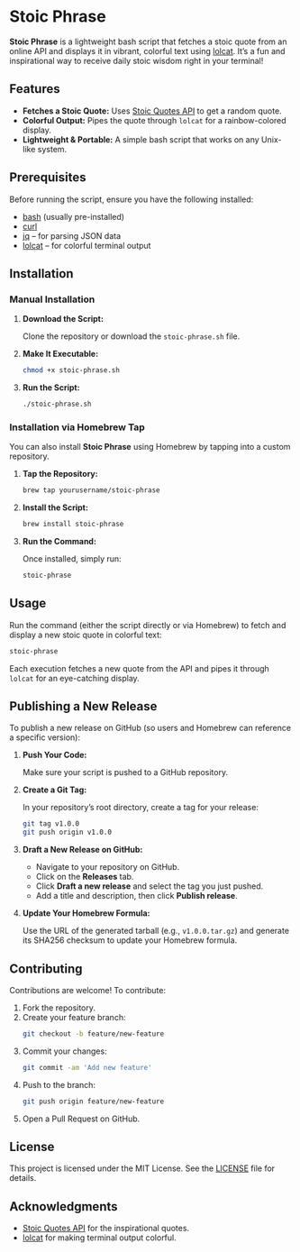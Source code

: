 # Stoic Phrase

**Stoic Phrase** is a lightweight bash script that fetches a stoic quote from an online API and displays it in vibrant, colorful text using [lolcat](https://github.com/busyloop/lolcat). It’s a fun and inspirational way to receive daily stoic wisdom right in your terminal!

## Features

- **Fetches a Stoic Quote:** Uses [Stoic Quotes API](https://stoic-quotes.com/api/quote) to get a random quote.
- **Colorful Output:** Pipes the quote through `lolcat` for a rainbow-colored display.
- **Lightweight & Portable:** A simple bash script that works on any Unix-like system.

## Prerequisites

Before running the script, ensure you have the following installed:

- [bash](https://www.gnu.org/software/bash/) (usually pre-installed)
- [curl](https://curl.se/)
- [jq](https://stedolan.github.io/jq/) – for parsing JSON data
- [lolcat](https://github.com/busyloop/lolcat) – for colorful terminal output

## Installation

### Manual Installation

1. **Download the Script:**

   Clone the repository or download the `stoic-phrase.sh` file.

2. **Make It Executable:**

   ```bash
   chmod +x stoic-phrase.sh
   ```

3. **Run the Script:**

   ```bash
   ./stoic-phrase.sh
   ```

### Installation via Homebrew Tap

You can also install **Stoic Phrase** using Homebrew by tapping into a custom repository.

1. **Tap the Repository:**

   ```bash
   brew tap yourusername/stoic-phrase
   ```

2. **Install the Script:**

   ```bash
   brew install stoic-phrase
   ```

3. **Run the Command:**

   Once installed, simply run:

   ```bash
   stoic-phrase
   ```

## Usage

Run the command (either the script directly or via Homebrew) to fetch and display a new stoic quote in colorful text:

```bash
stoic-phrase
```

Each execution fetches a new quote from the API and pipes it through `lolcat` for an eye-catching display.

## Publishing a New Release

To publish a new release on GitHub (so users and Homebrew can reference a specific version):

1. **Push Your Code:**

   Make sure your script is pushed to a GitHub repository.

2. **Create a Git Tag:**

   In your repository’s root directory, create a tag for your release:
   ```bash
   git tag v1.0.0
   git push origin v1.0.0
   ```

3. **Draft a New Release on GitHub:**

   - Navigate to your repository on GitHub.
   - Click on the **Releases** tab.
   - Click **Draft a new release** and select the tag you just pushed.
   - Add a title and description, then click **Publish release**.

4. **Update Your Homebrew Formula:**

   Use the URL of the generated tarball (e.g., `v1.0.0.tar.gz`) and generate its SHA256 checksum to update your Homebrew formula.

## Contributing

Contributions are welcome! To contribute:

1. Fork the repository.
2. Create your feature branch:
   ```bash
   git checkout -b feature/new-feature
   ```
3. Commit your changes:
   ```bash
   git commit -am 'Add new feature'
   ```
4. Push to the branch:
   ```bash
   git push origin feature/new-feature
   ```
5. Open a Pull Request on GitHub.

## License

This project is licensed under the MIT License. See the [LICENSE](LICENSE) file for details.

## Acknowledgments

- [Stoic Quotes API](https://stoic-quotes.com/api/quote) for the inspirational quotes.
- [lolcat](https://github.com/busyloop/lolcat) for making terminal output colorful.
